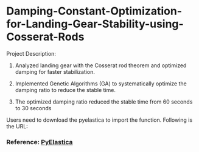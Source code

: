 # Damping-Constant-Optimization-for-Landing-Gear-Stability-using-Cosserat-Rods

Project Description:
1. Analyzed landing gear with the Cosserat rod theorem and optimized damping for faster stabilization.

2. Implemented Genetic Algorithms (GA) to systematically optimize the damping ratio to reduce the stable time.

3. The optimized damping ratio reduced the stable time from 60 seconds to 30 seconds

Users need to download the pyelastica to import the function. Following is the URL:

### Reference: [PyElastica]([https://github.com/openai/gpt-2](https://github.com/GazzolaLab/PyElastica)https://github.com/GazzolaLab/PyElastica)
